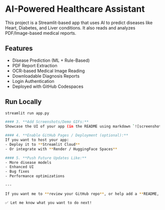 # AI-Powered Healthcare Assistant

This project is a Streamlit-based app that uses AI to predict diseases like Heart, Diabetes, and Liver conditions. It also reads and analyzes PDF/Image-based medical reports.

## Features
- Disease Prediction (ML + Rule-Based)
- PDF Report Extraction
- OCR-based Medical Image Reading
- Downloadable Diagnosis Reports
- Login Authentication
- Deployed with GitHub Codespaces

## Run Locally
```bash
streamlit run app.py

#### 3. **Add Screenshots/Demo GIFs:**
Showcase the UI of your app (in the README using markdown `![screenshot](path)`).

#### 4. **Enable GitHub Pages / Deployment (optional):**
If you want to host your app:
- Deploy it to **Streamlit Cloud**
- Or integrate with **Render / HuggingFace Spaces**

#### 5. **Push Future Updates Like:**
- More disease models
- Enhanced UI
- Bug fixes
- Performance optimizations

---

If you want me to **review your GitHub repo**, or help add a **README, license, or deployment setup**, just share your GitHub link here.

✅ Let me know what you want to do next!
